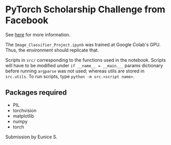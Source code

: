 # PyTorch Scholarship Challenge from Facebook

See [here](https://www.udacity.com/facebook-pytorch-scholarship) for more information.

The `Image_Classifier_Project.ipynb` was trained at Google Colab's GPU. Thus, the environment should replicate that.

Scripts in `src/` corresponding to the functions used in the notebook. Scripts will have to be modified under `if __name__ = __main___` params dictionary before running `argparse` was not used; whereas utils are stored in `src.utils`. To run scripts, type `python -m src.<script name>`.

## Packages required

- PIL
- torchvision
- matplotlib
- numpy
- torch

Submission by Eunice S.